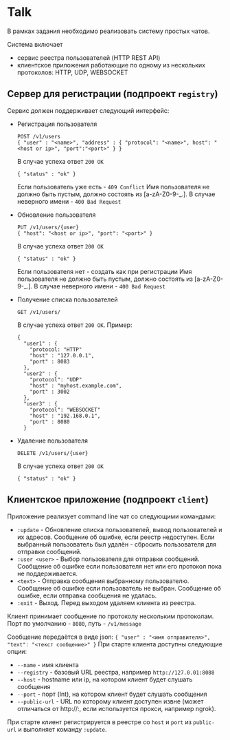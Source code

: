 # Talk

В рамках задания необходимо реализовать систему простых чатов.

Система включает
 * сервис реестра пользователей (HTTP REST API)
 * клиентское приложения работающие по одному из нескольких протоколов: HTTP, UDP, WEBSOCKET
  
## Сервер для регистрации (подпроект `registry`)

Сервис должен поддерживает следующий интерфейс:

 *  Регистрация пользователя 
    ```
    POST /v1/users
    { "user" : "<name>", "address" : { "protocol": "<name>", host": "<host or ip>", "port":"<port>" } }
    ```
    В случае успеха ответ `200 OK`
    ```
    { "status" : "ok" } 
    ```
    Если пользователь уже есть - `409 Conflict`
    Имя пользователя не должно быть пустым, должно состоять из [a-zA-Z0-9-_.]. В случае неверного имени - `400 Bad Request` 

 *  Обновление пользователя 
    ```
    PUT /v1/users/{user}
    { "host": "<host or ip>", "port": "<port>" }
    ```
    В случае успеха ответ `200 OK`
    ```
    { "status" : "ok" }     
    ```
    Если пользователя нет - создать как при регистрации
    Имя пользователя не должно быть пустым, должно состоять из [a-zA-Z0-9-_.]. В случае неверного имени - `400 Bad Request` 

 *  Получение списка пользователей 
    ```
    GET /v1/users/
    ```
    В случае успеха ответ `200 OK`. Пример:
    ```
    {
      "user1" : {
        "protocol: "HTTP"
        "host" : "127.0.0.1",
        "port" : 8083
      },
      "user2" : {
        "protocol": "UDP"
        "host" : "myhost.example.com",
        "port" : 3002
      },
      "user3" : {
        "protocol": "WEBSOCKET"
        "host" : "192.168.0.1",
        "port" : 8080
      } 
    ```

 *  Удаление пользователя 
    ```
    DELETE /v1/users/{user}
    ```
    В случае успеха ответ `200 OK`
    ```
    { "status" : "ok" }     
    ```
## Клиентское приложение (подпроект `client`)

Приложение реализует command line чат со следующими командами: 

* `:update` - Обновление списка пользователей, вывод пользователей и их адресов.
              Сообщение об ошибке, если реестр недоступен. 
              Если выбранный пользователь был удалён - сбросить пользователя для отправки сообщений.
* `:user <user>` - Выбор пользователя для отправки сообщений. 
                   Сообщение об ошибке если пользователя нет или его протокол пока не поддерживается.
* `<text>` - Отправка сообщения выбранному пользователю. 
             Сообщение об ошибке если пользователь не выбран.
             Сообщение об ошибке, если отправка сообщения не удалась.
* `:exit` - Выход. Перед выходом удаляем клиента из реестра. 
  
Клиент принимает сообщение по протоколу нескольким протоколам. 
Порт по умолчанию - `8080`, путь  - `/v1/message`

Сообщение передаётся в виде json: `{ "user" : "<имя отправителя>", "text": "<текст сообщение>" }`
При старте клиента доступны следующие опции:

* `--name` - имя клиента
* `--registry` - базовый URL реестра, например `http://127.0.01:8088`
* `--host` - hostname или ip, на котором клиент будет слушать сообщения
* `--port` - порт (Int), на котором клиент будет слушать сообщения
* `--public-url` - URL по которому клиент доступен извне (может отличаться от http://<host>:<port>, если используется прокси, например ngrok).
 
При старте клиент регистрируется в реестре со `host` и `port` из `public-url` и выполняет команду `:update`. 
